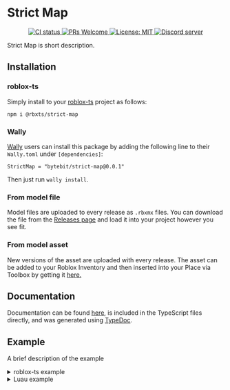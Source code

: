 # Strict Map
<p align="center">
  <a href="https://github.com/Bytebit-Org/roblox-StrictMap/actions">
      <img src="https://github.com/Bytebit-Org/roblox-StrictMap/workflows/CI/badge.svg" alt="CI status" />
  </a>
  <a href="http://makeapullrequest.com">
    <img src="https://img.shields.io/badge/PRs-welcome-blue.svg" alt="PRs Welcome" />
  </a>
  <a href="https://opensource.org/licenses/MIT">
    <img src="https://img.shields.io/badge/License-MIT-blue.svg" alt="License: MIT" />
  </a>
  <a href="https://discord.gg/QEz3v8y">
    <img src="https://img.shields.io/badge/discord-join-7289DA.svg?logo=discord&longCache=true&style=flat" alt="Discord server" />
  </a>
</p>

Strict Map is short description.

## Installation
### roblox-ts
Simply install to your [roblox-ts](https://roblox-ts.com/) project as follows:
```
npm i @rbxts/strict-map
```

### Wally
[Wally](https://github.com/UpliftGames/wally/) users can install this package by adding the following line to their `Wally.toml` under `[dependencies]`:
```
StrictMap = "bytebit/strict-map@0.0.1"
```

Then just run `wally install`.

### From model file
Model files are uploaded to every release as `.rbxmx` files. You can download the file from the [Releases page](https://github.com/Bytebit-Org/roblox-StrictMap/releases) and load it into your project however you see fit.

### From model asset
New versions of the asset are uploaded with every release. The asset can be added to your Roblox Inventory and then inserted into your Place via Toolbox by getting it [here.](https://www.roblox.com/library/1234567890/Strict-Map-Package)

## Documentation
Documentation can be found [here](https://github.com/Bytebit-Org/roblox-StrictMap/tree/master/docs), is included in the TypeScript files directly, and was generated using [TypeDoc](https://typedoc.org/).

## Example
A brief description of the example

<details>
  <summary>roblox-ts example</summary>

  ```ts
  import { PackageClass, packageFunction } from "@rbxts/strict-map";

  export class PackageConsumer {
  }
  ```
</details>

<details>
  <summary>Luau example</summary>

  ```lua
  local PackageClass = require(path.to.modules["strict-map"]).PackageClass
  local packageFunction = require(path.to.modules["strict-map"]).packageFunction

  local PackageConsumer = {}
  PackageConsumer.__index = PackageConsumer

  function new()
    local self = {}
    setmetatable(self, PackageConsumer)

    return self
  end
  
  return {
    new = new
  }
  ```
</details>
